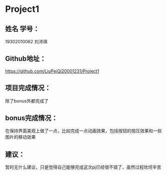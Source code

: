 # Project1
## 姓名 学号：
19302010062 刘沛琪  
##  Github地址：
<https://github.com/LiuPeiQi20001231/Project1>
##  项目完成情况：
除了bonus外都完成了
## bonus完成情况：
在保持界面美观上做了一点，比如完成一点动画效果，包括按钮的按压效果和一些图片的移动效果
## 建议：
暂时无什么建议，只是觉得自己能够完成这次pj已经很不错了，虽然过程坎坷辛苦
